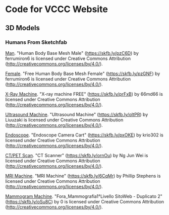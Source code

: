 # Code for VCCC Website

## 3D Models
### Humans From Sketchfab

[Man](https://sketchfab.com/3d-models/human-body-base-mesh-male-3678451d8ccb435e833f8a10729c09f5). "Human Body Base Mesh Male" (https://skfb.ly/pzC6D) by ferrumiron6 is licensed under Creative Commons Attribution (http://creativecommons.org/licenses/by/4.0/).


[Female](https://sketchfab.com/3d-models/free-human-body-base-mesh-female-35f25ce675594c0caf611f8c0617aaf1). "Free Human Body Base Mesh Female" (https://skfb.ly/pzGNF) by ferrumiron6 is licensed under Creative Commons Attribution (http://creativecommons.org/licenses/by/4.0/).


[X-Ray Machine](https://sketchfab.com/3d-models/x-ray-machine-free-04a12382881b472aa6a8e8b8e4db7e50). "X-ray machine FREE" (https://skfb.ly/prFxB) by 66md66 is licensed under Creative Commons Attribution (http://creativecommons.org/licenses/by/4.0/).


[Ultrasound Machine](https://sketchfab.com/3d-models/ultrasound-machine-0d4593f431f94de9a94815ec2c7715e9). "Ultrasound Machine" (https://skfb.ly/oItPR) by Liuuzaki is licensed under Creative Commons Attribution (http://creativecommons.org/licenses/by/4.0/).


[Endoscope](https://sketchfab.com/3d-models/endoscope-camera-cart-bd483063aa0d4ab9b43e3cf79240c61b). "Endoscope Camera Cart" (https://skfb.ly/pxOKE) by krio302 is licensed under Creative Commons Attribution (http://creativecommons.org/licenses/by/4.0/).


[CT/PET Scan](https://sketchfab.com/3d-models/ct-scanner-cb17c5eed1cd43a2aa2787a8ec4bb612). "CT Scanner" (https://skfb.ly/ornOu) by Ng Jun Wei is licensed under Creative Commons Attribution (http://creativecommons.org/licenses/by/4.0/).


[MRI Machine](https://sketchfab.com/3d-models/mri-machine-7878f152c2434026a7ebf84ce8bc791f). "MRI Machine" (https://skfb.ly/6CqMr) by Phillip Stephens is licensed under Creative Commons Attribution (http://creativecommons.org/licenses/by/4.0/).


[Mammogram Machine](https://sketchfab.com/3d-models/fora-mammografia1livello-sitoweb-duplicato-2-647e906c92694b30bc6e659037e5068a). "Fora_Mammografia1°Livello SitoWeb - Duplicato 2" (https://skfb.ly/oSu8C) by 0 is licensed under Creative Commons Attribution (http://creativecommons.org/licenses/by/4.0/).